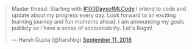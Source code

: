 <blockquote class="twitter-tweet"><p lang="en" dir="ltr">Master thread: Starting with <a href="https://twitter.com/hashtag/100DaysofMLCode?src=hash&amp;ref_src=twsrc%5Etfw">#100DaysofMLCode</a> I intend to code and update about my progress every day. Look forward to an exciting learning journey and fun moments ahead. I am announcing my goals publicly so I have a sense of accountability. Let&#39;s Begin!</p>&mdash; Harsh Gupta (@harshbg) <a href="https://twitter.com/harshbg/status/1039606832044625921?ref_src=twsrc%5Etfw">September 11, 2018</a></blockquote> <script async src="https://platform.twitter.com/widgets.js" charset="utf-8"></script>
